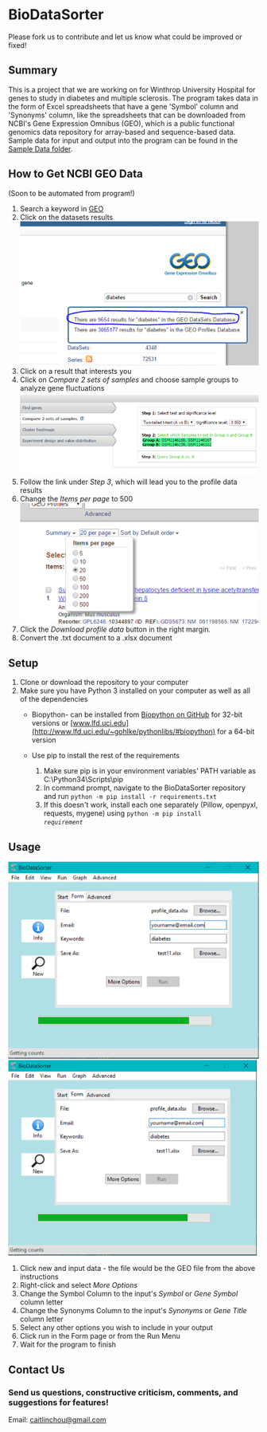 # BioDataSorter

Please fork us to contribute and let us know what could be improved or fixed!

## Summary

This is a project that we are working on for Winthrop University Hospital for genes to study in diabetes and multiple
sclerosis. The program takes data in the form of Excel spreadsheets that have a gene 'Symbol' column and 'Synonyms'
column, like the spreadsheets that can be downloaded from NCBI's Gene Expression Omnibus (GEO), which is a public
functional genomics data repository for array-based and sequence-based data. Sample data for input and output into the
program can be found in the [Sample Data folder](https://github.com/BioDataSorter/BioDataSorter/tree/master/Sample%20Data).

## How to Get NCBI GEO Data
(Soon to be automated from program!)
1. Search a keyword in [GEO](http://www.ncbi.nlm.nih.gov/geo)
2. Click on the datasets results
![Alt](./images/readme/howtousegeo.PNG)
3. Click on a result that interests you
4. Click on *Compare 2 sets of samples* and choose sample groups to analyze gene fluctuations
![Alt](./images/readme/data_analysis_tools.PNG)
5. Follow the link under *Step 3*, which will lead you to the profile data results
6. Change the *Items per page* to 500
![Alt](./images/readme/items_per_page.PNG)
7. Click the *Download profile data* button in the right margin.
8. Convert the .txt document to a .xlsx document

## Setup
1. Clone or download the repository to your computer
2. Make sure you have Python 3 installed on your computer as well as all of the dependencies
    * Biopython- can be installed from [Biopython on GitHub](https://github.com/biopython/DIST) for
    32-bit versions or [www.lfd.uci.edu](http://www.lfd.uci.edu/~gohlke/pythonlibs/#biopython) for a 64-bit version

    * Use pip to install the rest of the requirements
        1. Make sure pip is in your environment variables' PATH variable as C:\Python34\Scripts\pip
        2. In command prompt, navigate to the BioDataSorter repository and run <code>python -m pip install -r requirements.txt</code>
        3. If this doesn't work, install each one separately (Pillow, openpyxl, requests, mygene) using <code>python -m pip install *requirement*</code>

## Usage
![Alt](./images/readme/window.png)
<img src='./images/readme/window.png' width='500px' />
1. Click new and input data - the file would be the GEO file from the above instructions
2. Right-click and select *More Options*
3. Change the Symbol Column to the input's *Symbol* or *Gene Symbol* column letter
4. Change the Synonyms Column to the input's *Synonyms* or *Gene Title* column letter
5. Select any other options you wish to include in your output
6. Click run in the Form page or from the Run Menu
7. Wait for the program to finish

## Contact Us
### Send us questions, constructive criticism, comments, and suggestions for features!
Email: caitlinchou@gmail.com
